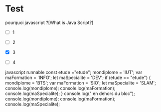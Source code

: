 # Test

pourquoi javascript
?[What is Java Script?]
-[ ] 1
-[ ] 2
-[x] 3
-[ ]  4


javascript runnable
const etude ="etude";
mondiplome = 'IUT';
var maFormation = 'INFO';
let maSpecialite = 'DEV';
if (etude == "etude") {
mondiplome = 'BTS';
var maFormation = 'SIO';
let maSpecialite = 'SLAM';
    console.log(mondiplome);
    console.log(maFormation);
    console.log(maSpecialite);
}
    console.log(" en dehors du bloc");
    console.log(mondiplome);
    console.log(maFormation);
    console.log(maSpecialite);
